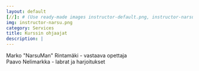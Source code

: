 ```yaml
---
layout: default
[//]: # (Use ready-made images instructor-default.png, instructor-narsu.png or instructor-narsu-paavo.png or upload your own image to img\services folder, image width recommendation 900px)
img: instructor-narsu.png
category: Services
title: Kurssin ohjaajat
description: |
---
```

Marko "NarsuMan" Rintamäki - vastaava opettaja<br>
Paavo Nelimarkka - labrat ja harjoitukset
